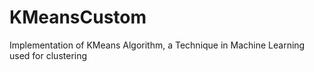 # KMeansCustom
Implementation of KMeans Algorithm, a Technique in Machine Learning used for clustering

